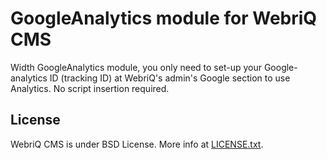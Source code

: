 GoogleAnalytics module for WebriQ CMS
=====================================

Width GoogleAnalytics module, you only need to set-up your Google-analytics ID
(tracking ID) at WebriQ's admin's Google section to use Analytics.
No script insertion required.

License
-------

WebriQ CMS is under BSD License.
More info at [LICENSE.txt](LICENSE.txt).

